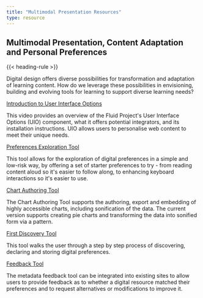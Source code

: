 ```yaml
---
title: "Multimodal Presentation Resources"
type: resource
---
```

## Multimodal Presentation, Content Adaptation and Personal Preferences

{{< heading-rule >}}

<p class="resource-intro">Digital design offers diverse possibilities for transformation and adaptation of learning content. How do we leverage these possibilities in envisioning, building and evolving tools for learning to support diverse learning needs?</p>

<p class="resource-title"><a href="https://www.youtube.com/watch?v=63DqNgxtsrA">Introduction to User Interface Options</a></p>
<p class="resource-description">This video provides an overview of the Fluid Project's User Interface Options (UIO) component, what it offers potential integrators, and its installation instructions. UIO allows users to personalise web content to meet their unique needs.</p>

<p class="resource-title"><a href="http://build.fluidproject.org/prefsEditors/demos/explorationTool/">Preferences Exploration Tool</a></p>
<p class="resource-description">This tool allows for the exploration of digital preferences in a simple and low-risk way, by offering a set of starter preferences to try - from reading content aloud so it's easier to follow along, to enhancing keyboard interactions so it's easier to use.</p>

<p class="resource-title"><a href="http://build.fluidproject.org/chartAuthoring/demos/" name="chart-authoring-tool">Chart Authoring Tool</a></p>
<p class="resource-description">The Chart Authoring Tool supports the authoring, export and embedding of highly accessible charts, including sonification of the data. The current version supports creating pie charts and transforming the data into sonified form via a pattern.</p>

<p class="resource-title"><a href="http://first-discovery.floeproject.org/demos/">First Discovery Tool</a></p>
<p class="resource-description">This tool walks the user through a step by step process of discovering, declaring and storing digital preferences.</p>

<p class="resource-title"><a href="http://metadata.floeproject.org/demos/feedback/" name="feedback-tool">Feedback Tool</a></p>
<p class="resource-description">The metadata feedback tool can be integrated into existing sites to allow users to provide feedback as to whether a digital resource matched their preferences and to request alternatives or modifications to improve it.</p>
